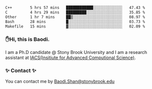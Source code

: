 <!--START_SECTION:waka-->

```txt
C++        5 hrs 57 mins   ████████████░░░░░░░░░░░░░   47.43 %
C          4 hrs 29 mins   █████████░░░░░░░░░░░░░░░░   35.85 %
Other      1 hr 7 mins     ██▒░░░░░░░░░░░░░░░░░░░░░░   08.97 %
Bash       28 mins         █░░░░░░░░░░░░░░░░░░░░░░░░   03.73 %
Makefile   15 mins         ▓░░░░░░░░░░░░░░░░░░░░░░░░   02.09 %
```

<!--END_SECTION:waka-->

### ✋Hi, this is Baodi. 

I am a Ph.D candidate @ Stony Brook University and I am a research assistant at [IACS(Insitiute for Advanced Computional Science)](https://iacs.stonybrook.edu/).

### ✨ Contact ✨

You can contact me by [Baodi.Shan@stonybrook.edu](mailto:Baodi.Shan@stonybrook.edu)





<!--
[![Anurag's GitHub stats](https://github-readme-stats.vercel.app/api?username=lwshanbd&theme=jolly&show_icons=true&count_private=true&include_all_commits=true)](https://github.com/anuraghazra/github-readme-stats)
**lwshanbd/lwshanbd** is a ✨ _special_ ✨ repository because its `README.md` (this file) appears on your GitHub profile.

Here are some ideas to get you started:

- 🔭 I’m currently working on ...
- 🌱 I’m currently learning ...
- 👯 I’m looking to collaborate on ...
- 🤔 I’m looking for help with ...
- 💬 Ask me about ...
- 📫 How to reach me: ...
- 😄 Pronouns: ...
- ⚡ Fun fact: ...
-->
